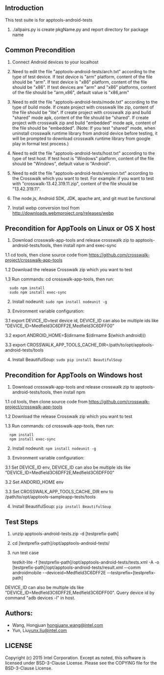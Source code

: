 ## Introduction

This test suite is for apptools-android-tests

1. ./allpairs.py is create pkgName.py and report directory for package name

## Common Precondition

1. Connect Android devices to your localhost

2. Need to edit the file "apptools-android-tests/arch.txt" according to the type of test device.
   If test device is "arm" platform, content of the file should be "arm". If test device is "x86" platform, content of the file should be "x86".
   If test devices are "arm" and "x86" platforms, content of the file should be "arm,x86", default value is "x86,arm"

3. Need to edit the file "apptools-android-tests/mode.txt" according to the type of build mode.
   If create project with crosswalk lite zip, content of the file should be "lite". If create project with crosswalk zip and build "shared" mode apk, content of the file should be "shared". If create project with crosswalk zip and build "embedded" mode apk, content of the file should be "embedded".
(Note: If you test "shared" mode, when uninstall crosswalk runtime library from android device before testing, it will be prompted to download crosswalk runtime library from google play in formal test process.)

4. Need to edit the file "apptools-android-tests/host.txt" according to the type of test host.
   If test host is "Windows" platform, content of the file should be "Windows", default value is "Android".

5. Need to edit the file "apptools-android-tests/version.txt" according to the Crosswalk which you want to test.
   For example: if you want to test with "crosswalk-13.42.319.11.zip", content of the file should be "13.42.319.11".

6. The node.js, Android SDK, JDK, apache ant, and git must be functional

7. Install webp conversion tool from http://downloads.webmproject.org/releases/webp


## Precondition for AppTools on Linux or OS X host

1. Download crosswalk-app-tools and release crosswalk zip to apptools-android-tests/tools, then install npm and exec-sync

  1.1 cd tools, then clone source code from https://github.com/crosswalk-project/crosswalk-app-tools

  1.2 Download the release Crosswalk zip which you want to test

  1.3 Run commands: cd crosswalk-app-tools, then run:

      sudo npm install
      sudo npm install exec-sync

2. Install nodeunit: `sudo npm install nodeunit -g`

3. Environment variable configuration:

  3.1 export DEVICE_ID=test device id, DEVICE_ID can also be multiple ids like "DEVICE_ID=Medfield3C6DFF2E,Medfield3C6DFF00"

  3.2 export ANDROID_HOME=$(dirname $(dirname $(which android)))

  3.3 export CROSSWALK_APP_TOOLS_CACHE_DIR=/path/to/opt/apptools-android-tests/tools

4. Install BeautifulSoup: `sudo pip install BeautifulSoup`


## Precondition for AppTools on Windows host

1. Download crosswalk-app-tools and release crosswalk zip to apptools-android-tests/tools, then install npm

  1.1 cd tools, then clone source code from https://github.com/crosswalk-project/crosswalk-app-tools

  1.2 Download the release Crosswalk zip which you want to test

  1.3 Run commands: cd crosswalk-app-tools, then run:

      npm install
      npm install exec-sync

2. Install nodeunit: `npm install nodeunit -g`

3. Environment variable configuration:

  3.1 Set DEVICE_ID env, DEVICE_ID can also be multiple ids like "DEVICE_ID=Medfield3C6DFF2E,Medfield3C6DFF00"

  3.2 Set ANDORID_HOME env

  3.3 Set CROSSWALK_APP_TOOLS_CACHE_DIR env to /path/to/opt/apptools-sampleapp-tests/tools

4. Install BeautifulSoup: `pip install BeautifulSoup`

## Test Steps

1. unzip apptools-android-tests<version>.zip -d [testprefix-path]

2. cd [testprefix-path]/opt/apptools-android-tests/

3. run test case

   testkit-lite -f [testprefix-path]/opt/apptools-android-tests/tests.xml -A
   -o [testprefix-path]/opt/apptools-android-tests/result.xml --comm androidmobile
   --deviceid=Medfield3C6DFF2E --testprefix=[testprefix-path]

  DEVICE_ID can also be multiple ids like "DEVICE_ID=Medfield3C6DFF2E,Medfield3C6DFF00".
  Query device id by command "adb devices -l" in host.

## Authors:

* Wang, Hongjuan <hongjuanx.wang@intel.com>
* Yun, Liu<yunx.liu@intel.com>

## LICENSE

Copyright (c) 2015 Intel Corporation.
Except as noted, this software is licensed under BSD-3-Clause License.
Please see the COPYING file for the BSD-3-Clause License.
